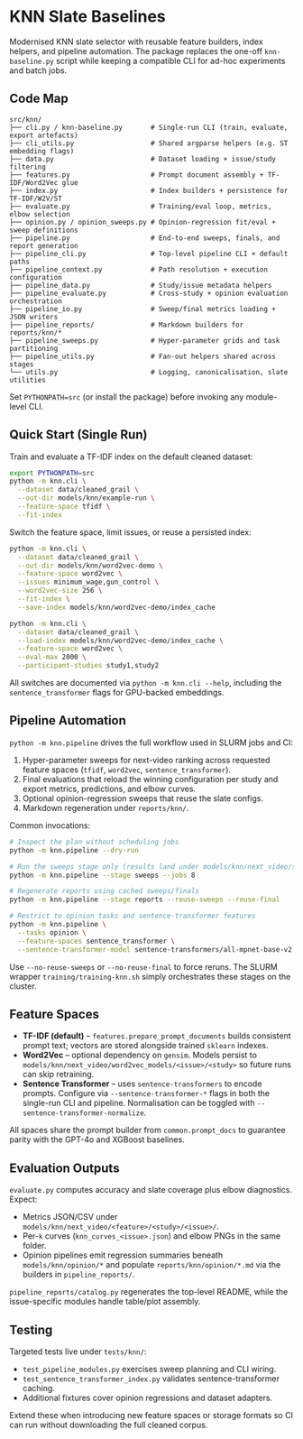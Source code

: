 # KNN Slate Baselines

Modernised KNN slate selector with reusable feature builders, index helpers, and
pipeline automation. The package replaces the one-off `knn-baseline.py` script
while keeping a compatible CLI for ad-hoc experiments and batch jobs.

## Code Map

```
src/knn/
├── cli.py / knn-baseline.py       # Single-run CLI (train, evaluate, export artefacts)
├── cli_utils.py                   # Shared argparse helpers (e.g. ST embedding flags)
├── data.py                        # Dataset loading + issue/study filtering
├── features.py                    # Prompt document assembly + TF-IDF/Word2Vec glue
├── index.py                       # Index builders + persistence for TF-IDF/W2V/ST
├── evaluate.py                    # Training/eval loop, metrics, elbow selection
├── opinion.py / opinion_sweeps.py # Opinion-regression fit/eval + sweep definitions
├── pipeline.py                    # End-to-end sweeps, finals, and report generation
├── pipeline_cli.py                # Top-level pipeline CLI + default paths
├── pipeline_context.py            # Path resolution + execution configuration
├── pipeline_data.py               # Study/issue metadata helpers
├── pipeline_evaluate.py           # Cross-study + opinion evaluation orchestration
├── pipeline_io.py                 # Sweep/final metrics loading + JSON writers
├── pipeline_reports/              # Markdown builders for reports/knn/*
├── pipeline_sweeps.py             # Hyper-parameter grids and task partitioning
├── pipeline_utils.py              # Fan-out helpers shared across stages
└── utils.py                       # Logging, canonicalisation, slate utilities
```

Set `PYTHONPATH=src` (or install the package) before invoking any module-level CLI.

## Quick Start (Single Run)

Train and evaluate a TF-IDF index on the default cleaned dataset:

```bash
export PYTHONPATH=src
python -m knn.cli \
  --dataset data/cleaned_grail \
  --out-dir models/knn/example-run \
  --feature-space tfidf \
  --fit-index
```

Switch the feature space, limit issues, or reuse a persisted index:

```bash
python -m knn.cli \
  --dataset data/cleaned_grail \
  --out-dir models/knn/word2vec-demo \
  --feature-space word2vec \
  --issues minimum_wage,gun_control \
  --word2vec-size 256 \
  --fit-index \
  --save-index models/knn/word2vec-demo/index_cache

python -m knn.cli \
  --dataset data/cleaned_grail \
  --load-index models/knn/word2vec-demo/index_cache \
  --feature-space word2vec \
  --eval-max 2000 \
  --participant-studies study1,study2
```

All switches are documented via `python -m knn.cli --help`, including the
`sentence_transformer` flags for GPU-backed embeddings.

## Pipeline Automation

`python -m knn.pipeline` drives the full workflow used in SLURM jobs and CI:

1. Hyper-parameter sweeps for next-video ranking across requested feature spaces
   (`tfidf`, `word2vec`, `sentence_transformer`).
2. Final evaluations that reload the winning configuration per study and export
   metrics, predictions, and elbow curves.
3. Optional opinion-regression sweeps that reuse the slate configs.
4. Markdown regeneration under `reports/knn/`.

Common invocations:

```bash
# Inspect the plan without scheduling jobs
python -m knn.pipeline --dry-run

# Run the sweeps stage only (results land under models/knn/next_video/sweeps)
python -m knn.pipeline --stage sweeps --jobs 8

# Regenerate reports using cached sweeps/finals
python -m knn.pipeline --stage reports --reuse-sweeps --reuse-final

# Restrict to opinion tasks and sentence-transformer features
python -m knn.pipeline \
  --tasks opinion \
  --feature-spaces sentence_transformer \
  --sentence-transformer-model sentence-transformers/all-mpnet-base-v2
```

Use `--no-reuse-sweeps` or `--no-reuse-final` to force reruns. The SLURM wrapper
`training/training-knn.sh` simply orchestrates these stages on the cluster.

## Feature Spaces

- **TF-IDF (default)** – `features.prepare_prompt_documents` builds consistent
  prompt text; vectors are stored alongside trained `sklearn` indexes.
- **Word2Vec** – optional dependency on `gensim`. Models persist to
  `models/knn/next_video/word2vec_models/<issue>/<study>` so future runs can skip
  retraining.
- **Sentence Transformer** – uses `sentence-transformers` to encode prompts.
  Configure via `--sentence-transformer-*` flags in both the single-run CLI and
  pipeline. Normalisation can be toggled with `--sentence-transformer-normalize`.

All spaces share the prompt builder from `common.prompt_docs` to guarantee parity
with the GPT-4o and XGBoost baselines.

## Evaluation Outputs

`evaluate.py` computes accuracy and slate coverage plus elbow diagnostics. Expect:

- Metrics JSON/CSV under `models/knn/next_video/<feature>/<study>/<issue>/`.
- Per-`k` curves (`knn_curves_<issue>.json`) and elbow PNGs in the same folder.
- Opinion pipelines emit regression summaries beneath `models/knn/opinion/*` and
  populate `reports/knn/opinion/*.md` via the builders in `pipeline_reports/`.

`pipeline_reports/catalog.py` regenerates the top-level README, while the
issue-specific modules handle table/plot assembly.

## Testing

Targeted tests live under `tests/knn/`:

- `test_pipeline_modules.py` exercises sweep planning and CLI wiring.
- `test_sentence_transformer_index.py` validates sentence-transformer caching.
- Additional fixtures cover opinion regressions and dataset adapters.

Extend these when introducing new feature spaces or storage formats so CI can run
without downloading the full cleaned corpus.
